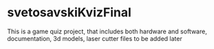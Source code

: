 # svetosavskiKvizFinal
This is a game quiz project, that includes both hardware and software,
documentation, 3d models, laser cutter files to be added later
